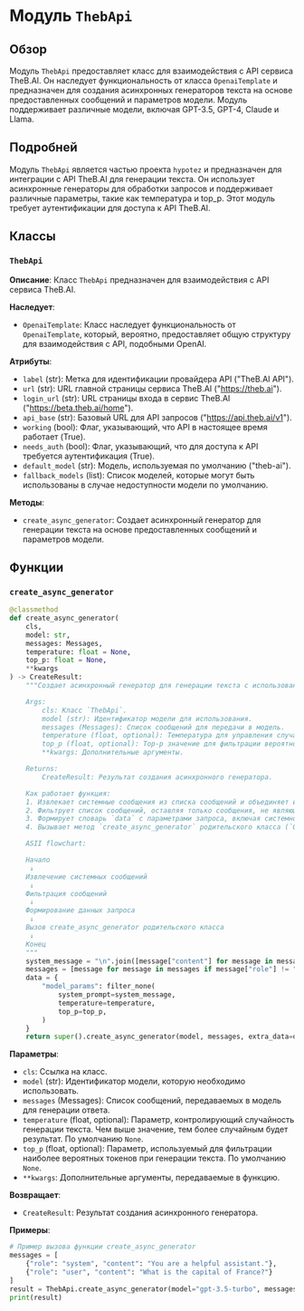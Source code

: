 # Модуль `ThebApi`

## Обзор

Модуль `ThebApi` предоставляет класс для взаимодействия с API сервиса TheB.AI. Он наследует функциональность от класса `OpenaiTemplate` и предназначен для создания асинхронных генераторов текста на основе предоставленных сообщений и параметров модели. Модуль поддерживает различные модели, включая GPT-3.5, GPT-4, Claude и Llama.

## Подробней

Модуль `ThebApi` является частью проекта `hypotez` и предназначен для интеграции с API TheB.AI для генерации текста. Он использует асинхронные генераторы для обработки запросов и поддерживает различные параметры, такие как температура и top_p. Этот модуль требует аутентификации для доступа к API TheB.AI.

## Классы

### `ThebApi`

**Описание**: Класс `ThebApi` предназначен для взаимодействия с API сервиса TheB.AI.

**Наследует**:
- `OpenaiTemplate`: Класс наследует функциональность от `OpenaiTemplate`, который, вероятно, предоставляет общую структуру для взаимодействия с API, подобными OpenAI.

**Атрибуты**:
- `label` (str): Метка для идентификации провайдера API ("TheB.AI API").
- `url` (str): URL главной страницы сервиса TheB.AI ("https://theb.ai").
- `login_url` (str): URL страницы входа в сервис TheB.AI ("https://beta.theb.ai/home").
- `api_base` (str): Базовый URL для API запросов ("https://api.theb.ai/v1").
- `working` (bool): Флаг, указывающий, что API в настоящее время работает (True).
- `needs_auth` (bool): Флаг, указывающий, что для доступа к API требуется аутентификация (True).
- `default_model` (str): Модель, используемая по умолчанию ("theb-ai").
- `fallback_models` (list): Список моделей, которые могут быть использованы в случае недоступности модели по умолчанию.

**Методы**:
- `create_async_generator`: Создает асинхронный генератор для генерации текста на основе предоставленных сообщений и параметров модели.

## Функции

### `create_async_generator`

```python
@classmethod
def create_async_generator(
    cls,
    model: str,
    messages: Messages,
    temperature: float = None,
    top_p: float = None,
    **kwargs
) -> CreateResult:
    """Создает асинхронный генератор для генерации текста с использованием API TheB.AI.

    Args:
        cls: Класс `ThebApi`.
        model (str): Идентификатор модели для использования.
        messages (Messages): Список сообщений для передачи в модель.
        temperature (float, optional): Температура для управления случайностью генерации. По умолчанию `None`.
        top_p (float, optional): Top-p значение для фильтрации вероятностей токенов. По умолчанию `None`.
        **kwargs: Дополнительные аргументы.

    Returns:
        CreateResult: Результат создания асинхронного генератора.

    Как работает функция:
    1. Извлекает системные сообщения из списка сообщений и объединяет их в одну строку.
    2. Фильтрует список сообщений, оставляя только сообщения, не являющиеся системными.
    3. Формирует словарь `data` с параметрами запроса, включая системное сообщение, температуру и top_p.
    4. Вызывает метод `create_async_generator` родительского класса (`OpenaiTemplate`) с добавлением сформированного словаря `data` в качестве дополнительных данных.

    ASII flowchart:

    Начало
     ↓
    Извлечение системных сообщений
     ↓
    Фильтрация сообщений
     ↓
    Формирование данных запроса
     ↓
    Вызов create_async_generator родительского класса
     ↓
    Конец
    """
    system_message = "\n".join([message["content"] for message in messages if message["role"] == "system"])
    messages = [message for message in messages if message["role"] != "system"]
    data = {
        "model_params": filter_none(
            system_prompt=system_message,
            temperature=temperature,
            top_p=top_p,
        )
    }
    return super().create_async_generator(model, messages, extra_data=data, **kwargs)
```

**Параметры**:
- `cls`: Ссылка на класс.
- `model` (str): Идентификатор модели, которую необходимо использовать.
- `messages` (Messages): Список сообщений, передаваемых в модель для генерации ответа.
- `temperature` (float, optional): Параметр, контролирующий случайность генерации текста. Чем выше значение, тем более случайным будет результат. По умолчанию `None`.
- `top_p` (float, optional): Параметр, используемый для фильтрации наиболее вероятных токенов при генерации текста. По умолчанию `None`.
- `**kwargs`: Дополнительные аргументы, передаваемые в функцию.

**Возвращает**:
- `CreateResult`: Результат создания асинхронного генератора.

**Примеры**:

```python
# Пример вызова функции create_async_generator
messages = [
    {"role": "system", "content": "You are a helpful assistant."},
    {"role": "user", "content": "What is the capital of France?"}
]
result = ThebApi.create_async_generator(model="gpt-3.5-turbo", messages=messages, temperature=0.7, top_p=0.9)
print(result)